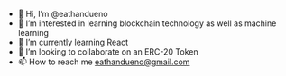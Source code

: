 - 👋 Hi, I’m @eathandueno
- 👀 I’m interested in learning blockchain technology as well as machine learning
- 🌱 I’m currently learning React
- 💞️ I’m looking to collaborate on an ERC-20 Token
- 📫 How to reach me eathandueno@gmail.com

<!---
eathandueno/eathandueno is a ✨ special ✨ repository because its `README.md` (this file) appears on your GitHub profile.
You can click the Preview link to take a look at your changes.
--->
